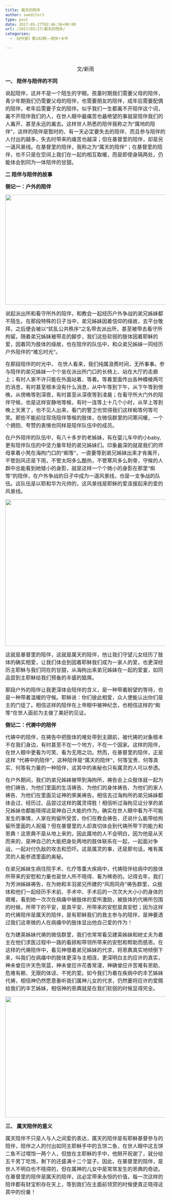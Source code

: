 ```yaml
---
title: 属天的陪伴
author: sweditor3
type: post
date: 2017-05-27T02:46:36+00:00
url: /2017/05/27/属天的陪伴/
categories:
  - 《@守望》第102期——陪伴•关怀

---
```

&nbsp;

<p style="text-align: center;">
  <span style="font-size: 12pt;">文/新雨</span>
</p>

<span style="font-size: 12pt;"><strong>一、 陪伴与陪伴的不同</strong></span>

<span style="font-size: 12pt;">说起陪伴，这并不是一个陌生的字眼。孩童时期我们需要父母的陪伴，青少年期我们仍需要父母的陪伴，也需要朋友的陪伴，成年后需要配偶的陪伴，老年后需要子女的陪伴。似乎我们一生都离不开陪伴这个词，离不开陪伴我们的人，在世人眼中最痛苦也最绝望的事就是陪伴我们的人离开、甚至永远的离去。这样世人熟悉的陪伴我称之为“属地的陪伴”，这样的陪伴是暂时的、有一天必定要失去的陪伴、而且参与陪伴的人付出的越多，失去时带来的痛苦也越深；但在基督里的陪伴，却是另一道风景线。在基督里的陪伴，我称之为“属天的陪伴”；在基督里的陪伴，也不只是在空间上我们在一起的相互取暖，而是即使身隔两处，仍能体会到同为一体陪伴的甘甜。</span>
  
<span style="font-size: 12pt;"><strong>二 陪伴与陪伴的故事</strong></span>

<span style="font-size: 12pt;"><strong>侧记一：户外的陪伴</strong></span>

<img class="aligncenter  wp-image-15357" src="http://t5.shwchurch.org/wp-content/uploads/2017/05/029.jpg" alt="" width="513" height="345" />
  
<span style="font-size: 12pt;">说起派出所和看守所外的陪伴，和教会一起经历户外争战的弟兄姊妹都不陌生。在那段特殊的日子当中，弟兄姊妹因着信仰的缘故，去平台敬拜，之后便会被以“扰乱公共秩序”之名带去派出所，甚至被带去看守所拘留。随着弟兄姊妹被带走的脚步，我们这些软弱的肢体因着耶稣的爱，因着同为肢体的缘故，也在陪伴的队伍中，和众弟兄姊妹一同经历户外陪伴的“难忘时光”。</span>

<span style="font-size: 12pt;">在那段陪伴的时光中， 在世人看来，我们纯属浪费时间，无所事事。参与陪伴的弟兄姊妹一个个坐在派出所门口的长椅上、站在大厅的走廊上；有时人家不许只能在外面站着、等着。等着里面传出各种模棱两可的消息，有时甚至根本没有什么消息，从中午等到下午，从下午等到傍晚，从傍晚等到深夜，有时甚至从深夜等到凌晨；在看守所大门外的陪伴守候，也是这样安静地等候，有时一连等上十几个小时，从早上等到晚上天黑了，也不见人出来，看门的警卫也觉得我们这样痴等何等可笑。那些不能前往现场陪伴等候的肢体，在微信群里的问寒问暖，一个个拥抱、夸赞的表情也同样是陪伴队伍中的成员。</span>

<span style="font-size: 12pt;">在户外陪伴的队伍中，有八十多岁的老姊妹，有在婴儿车中的小baby, 更有陪伴队伍的中坚力量年轻的弟兄姊妹们。印象最深的就是我们的师母拿着小凳在海拘门口的“痴等”，一直要等到弟兄姊妹出来才肯离开，不管刮风还是下雨，不管太阳多么酷热，不管寒风多么刺骨，守候的人群中总能看到她矮小的身影，就是这样一个个微小的身影在那里“痴等”的陪伴，在户外争战的日子中成为一道风景线，也是一支争战的队伍。这队伍是以耶和华为元帅的，这风景线是耶稣的爱连接起来的爱的风景线。</span>
  
<img class="aligncenter size-full wp-image-15358" src="http://t5.shwchurch.org/wp-content/uploads/2017/05/030.jpg" alt="" width="690" height="459" srcset="http://t5.shwchurch.org/wp-content/uploads/2017/05/030.jpg 690w, http://t5.shwchurch.org/wp-content/uploads/2017/05/030-400x266.jpg 400w, http://t5.shwchurch.org/wp-content/uploads/2017/05/030-600x400.jpg 600w, http://t5.shwchurch.org/wp-content/uploads/2017/05/030-451x300.jpg 451w" sizes="(max-width: 690px) 100vw, 690px" />
  
<span style="font-size: 12pt;">这就是基督里的陪伴，这就是属天的陪伴，他让我们守望儿女经历了肢体的确实相爱，让我们体会到因着耶稣我们成为一家人的爱，也更深经历主耶稣与我们同在的甘甜，从海拘出来弟兄姊妹在一起的爱宴，如同品尝到主耶稣给我们预备的丰盛的筵席。</span>

<span style="font-size: 12pt;">那段户外的陪伴让我更深体会陪伴的含义，是一种带着盼望的等待，也是一种带着温暖的守候。耶稣说：你们彼此相爱，众人便能认出你们是主的门徒了。相信这样的陪伴在上帝眼中被神纪念，也相信这样的“痴等”在世人面前为主做了美好的见证。</span>

<span style="font-size: 12pt;"><strong>侧记二：代祷中的陪伴</strong></span>

<span style="font-size: 12pt;">代祷中的陪伴，在祷告中把肢体的难处带到主跟前，被代祷的对象根本不在我们身边，有时甚至不在一个地方，不在一个国家。这样的陪伴，在世人眼中更看为可笑、看为无用之功。然而，在基督里的陪伴，正是这样 “代祷中的陪伴”，这种陪伴是“属天的陪伴”，何等宝贵、何等真实、何等有力量的一种陪伴，这其中的奥秘也只有属灵的人可以参透。</span>

<span style="font-size: 12pt;">在户外期间，我们的弟兄姊妹被带到海拘所，祷告会上众肢体就一起为他们祷告，为他们里面的生活祷告、为他们的身体祷告、为他们的家人祷告、为他们在里面见证神的荣美祷告。相信去过海拘所的弟兄姊妹都体会过、经历过、品尝过这样的属灵得胜！相信听过海拘见证分享的弟兄姊妹也都能晓得这是神自己大能的作为。确实在世人眼中看为不可能发生的事情，人家在拘留所受苦，你们在教会祷告，还说什么能带给拘留所里面的人祝福？但在基督里的人却真切体会到代祷所带下的能力和恩典！这恩典不是从地上来的，因此属地的人不会明白，因为他是从天而来的，是神自己的大能把身处两地的肢体联系在一起，一起面对争战，一起对付仇敌的攻击和恐吓。这是属灵的事，还是那句话，唯有属灵的人能参透里面的奥秘。</span>

<span style="font-size: 12pt;">在弟兄姊妹生病住院手术、化疗等重大疾病中，代祷陪伴给病中的肢体所带来的安慰和力量也是世人所不晓得、看为稀奇的。记得去年，我们为芳洲姊妹祷告，在为她和丰羽弟兄所建的“风雨同舟”祷告群里，众肢体和他们一起经历手术前、手术中、手术后的一次次大大小小的身体的艰难，看到她一次次在病痛中被肢体的爱所激励，被肢体的代祷所包围的时候，所带下的平安，是真平安、所带来的安慰是真安慰；因为这样的代祷陪伴是属天的陪伴，是有耶稣我们的救主参与的陪伴，是神要透过我们这卑微的人在病痛中的肢体显出他自己爱的作为！</span>

<span style="font-size: 12pt;">在为建英姊妹代祷的微信群里，我们也常常看见建英姊妹和她丈夫为着主在他们求医过程中一路的看顾和带领所带来的安慰和帮助而感恩。在这样的代祷陪伴中，看见神借着弟兄姊妹的代求，将恩典真实地倾倒下来，叫我们在病痛中的肢体更深与主相连，更深明白主的应许的真实，神未曾应许天色常蓝，神未曾应许花香常漫，神确曾应许苦难有恩助、危难有赖、无限的体谅、不死的爱。如今我们为着在疾病中的丰艺姊妹代祷，相信神仍然愿意垂听我们属神儿女的代求，仍然要将应许的爱赐给我们的丰艺姊妹，相信神的恩典就是在我们软弱的时候显得完全。</span>

<img class="aligncenter  wp-image-15361" src="http://t5.shwchurch.org/wp-content/uploads/2017/05/010.jpg" alt="" width="526" height="379" />
  
<span style="font-size: 12pt;"><strong>三、 属天陪伴的意义</strong></span>

<span style="font-size: 12pt;">属天陪伴不只是人与人之间爱的表达，属天的陪伴是有耶稣基督参与的陪伴，陪伴之人的付出如同主耶稣手中的五饼二鱼，在世人眼中这五饼二鱼不过喂饱一两个人，但放在主耶稣的手中，他掰开祝谢了，就分给五千男丁吃饱，剩下的还盛满十二个篮子。因此，在基督里的陪伴，是世人不明白也不晓得的，但在属神的儿女中是常常发生的恩典的奇迹。在基督里的陪伴是属天的陪伴，这必定带来永恒的价值，每一次这样的陪伴都有财宝积存在天上，等到我们在主面前领赏的时候便真正晓得这其中的份量！</span>
